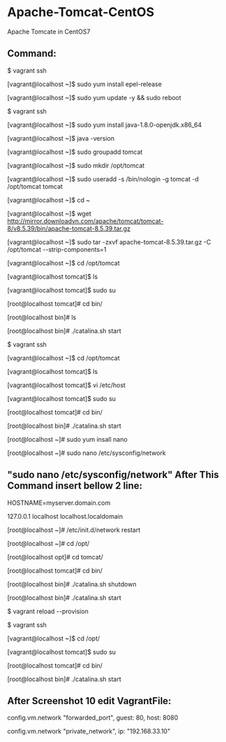 # Apache-Tomcat-CentOS
Apache Tomcate in CentOS7

Command:
----------

$ vagrant ssh

[vagrant@localhost ~]$ sudo yum install epel-release

[vagrant@localhost ~]$ sudo yum update -y && sudo reboot

$ vagrant ssh

[vagrant@localhost ~]$ sudo yum install java-1.8.0-openjdk.x86_64

[vagrant@localhost ~]$ java -version

[vagrant@localhost ~]$ sudo groupadd tomcat

[vagrant@localhost ~]$ sudo mkdir /opt/tomcat

[vagrant@localhost ~]$ sudo useradd -s /bin/nologin -g tomcat -d /opt/tomcat tomcat

[vagrant@localhost ~]$ cd ~

[vagrant@localhost ~]$   wget http://mirror.downloadvn.com/apache/tomcat/tomcat-8/v8.5.39/bin/apache-tomcat-8.5.39.tar.gz

[vagrant@localhost ~]$ sudo tar -zxvf apache-tomcat-8.5.39.tar.gz -C /opt/tomcat --strip-components=1

[vagrant@localhost ~]$ cd /opt/tomcat

[vagrant@localhost tomcat]$ ls

[vagrant@localhost tomcat]$ sudo su

[root@localhost tomcat]# cd bin/

[root@localhost bin]# ls

[root@localhost bin]# ./catalina.sh start

$ vagrant ssh

[vagrant@localhost ~]$ cd /opt/tomcat

[vagrant@localhost tomcat]$ ls

[vagrant@localhost tomcat]$ vi /etc/host

[vagrant@localhost tomcat]$ sudo su

[root@localhost tomcat]# cd bin/

[root@localhost bin]# ./catalina.sh start

[root@localhost ~]# sudo yum insall nano

[root@localhost ~]# sudo nano /etc/sysconfig/network

"sudo nano /etc/sysconfig/network" After This Command insert bellow 2 line:
-------------------------------------------------------------

HOSTNAME=myserver.domain.com

127.0.0.1      localhost localhost.localdomain

[root@localhost ~]# /etc/init.d/network restart

[root@localhost ~]# cd /opt/

[root@localhost opt]# cd tomcat/

[root@localhost tomcat]# cd bin/

[root@localhost bin]# ./catalina.sh shutdown

[root@localhost bin]# ./catalina.sh start

$ vagrant reload --provision

$ vagrant ssh

[vagrant@localhost ~]$ cd /opt/

[vagrant@localhost tomcat]$ sudo su

[root@localhost tomcat]# cd bin/

[root@localhost bin]# ./catalina.sh start


After Screenshot 10 edit VagrantFile:
-------------------------------
  config.vm.network "forwarded_port", guest: 80, host: 8080
  
  config.vm.network "private_network", ip: "192.168.33.10"
